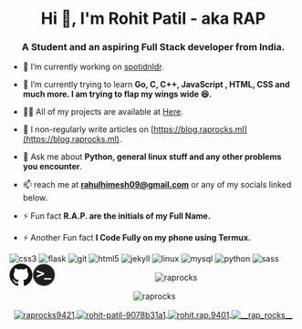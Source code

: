 <h1 align="center">Hi 👋, I'm Rohit Patil - aka RAP</h1>
<h3 align="center">A Student and an aspiring Full Stack developer from India.</h3>

- 🔭 I’m currently working on [spotidnldr](https://github.com/raprocks/spotidnldr).

- 🌱 I’m currently trying to learn **Go, C, C++, JavaScript , HTML, CSS and much more. I am trying to flap my wings wide 😆.**

- 👨‍💻 All of my projects are available at [Here](https://github.com/raprocks?tab=repositories).

- 📝 I non-regularly write articles on [https://blog.raprocks.ml](https://blog.raprocks.ml).

- 💬 Ask me about **Python, general linux stuff and any other problems you encounter**.

- 📫 reach me at **rahulhimesh09@gmail.com** or any of my socials linked below.

- ⚡ Fun fact **R.A.P. are the initials of my Full Name.**

- ⚡ Another Fun fact **I Code Fully on my phone using Termux.**

<p align="left">
<img src="https://devicons.github.io/devicon/devicon.git/icons/css3/css3-original-wordmark.svg" alt="css3" width="40" height="40"/>
<img src="https://www.vectorlogo.zone/logos/pocoo_flask/pocoo_flask-icon.svg" alt="flask" width="40" height="40"/>
<img src="https://www.vectorlogo.zone/logos/git-scm/git-scm-icon.svg" alt="git" width="40" height="40"/>
<img src="https://devicons.github.io/devicon/devicon.git/icons/html5/html5-original-wordmark.svg" alt="html5" width="40" height="40"/>
<img src="https://www.vectorlogo.zone/logos/jekyllrb/jekyllrb-icon.svg" alt="jekyll" width="40" height="40"/>
<img src="https://devicons.github.io/devicon/devicon.git/icons/linux/linux-original.svg" alt="linux" width="40" height="40"/>
<img src="https://devicons.github.io/devicon/devicon.git/icons/mysql/mysql-original-wordmark.svg" alt="mysql" width="40" height="40"/>
<img src="https://devicons.github.io/devicon/devicon.git/icons/python/python-original.svg" alt="python" width="40" height="40"/>
<img src="https://devicons.github.io/devicon/devicon.git/icons/sass/sass-original.svg" alt="sass" width="40" height="40"/>
<img align="left" alt="GitHub" width="40" src="https://raw.githubusercontent.com/github/explore/78df643247d429f6cc873026c0622819ad797942/topics/github/github.png" />
<img align="left" alt="Terminal" width="40" src="https://raw.githubusercontent.com/github/explore/d92924b1d925bb134e308bd29c9de6c302ed3beb/topics/terminal/terminal.png" />

</p>

<p align="center">
<img align="center" src="https://github-readme-stats.vercel.app/api/top-langs/?username=raprocks&layout=compact&hide=html" alt="raprocks" />
</p>

<p align="center">&nbsp;<img align="center" src="https://github-readme-stats.vercel.app/api?username=raprocks&show_icons=true" alt="raprocks" /></p>

<p align="center">
<a href="https://twitter.com/raprocks9421" target="blank">
<img align="center" src="https://cdn.jsdelivr.net/npm/simple-icons@3.0.1/icons/twitter.svg" alt="raprocks9421" height="30" width="30" />
</a>
<a href="https://linkedin.com/in/rohit-patil-9078b31a1" target="blank">
<img align="center" src="https://cdn.jsdelivr.net/npm/simple-icons@3.0.1/icons/linkedin.svg" alt="rohit-patil-9078b31a1" height="30" width="30" />
</a>
<a href="https://fb.com/rohit.rap.9401" target="blank">
<img align="center" src="https://cdn.jsdelivr.net/npm/simple-icons@3.0.1/icons/facebook.svg" alt="rohit.rap.9401" height="30" width="30" />
</a>
<a href="https://instagram.com/__rap_rocks__" target="blank">
<img align="center" src="https://cdn.jsdelivr.net/npm/simple-icons@3.0.1/icons/instagram.svg" alt="__rap_rocks__" height="30" width="30" />
</a>
</p>

